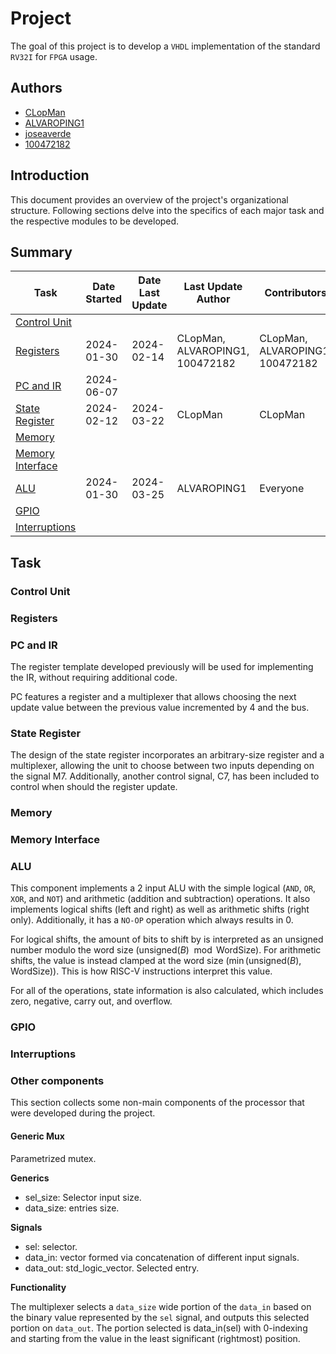 # Project

The goal of this project is to develop a `VHDL` implementation of the standard `RV32I` for `FPGA` usage.

## Authors

- [CLopMan](https://github.com/CLopMan)
- [ALVAROPING1](https://github.com/ALVAROPING1)
- [joseaverde](https://github.com/joseaverde)
- [100472182](https://github.com/100472182)

## Introduction

This document provides an overview of the project's organizational structure. Following sections delve into the specifics of each major task and the respective modules to be developed.

## Summary

| Task | Date Started | Date Last Update | Last Update Author | Contributors |
| ---- | ------------ | ----------------- | ------------------- | ------------ |
| [Control Unit](#Control-Unit) | | | | |
| [Registers](#Registers) | 2024-01-30 | 2024-02-14 | CLopMan, ALVAROPING1, 100472182 | CLopMan, ALVAROPING1, 100472182 |
| [PC and IR](#PC-and-IR) | 2024-06-07 | | | |
| [State Register](#State-Register) | 2024-02-12 | 2024-03-22 | CLopMan | CLopMan |
| [Memory](#Memory) | | | | |
| [Memory Interface](#Memory-Interface) | | | | |
| [ALU](#ALU) | 2024-01-30 | 2024-03-25 | ALVAROPING1 | Everyone |
| [GPIO](#GPIO) | | | | |
| [Interruptions](#Interruptions) | | | | |

## Task

### Control Unit

### Registers

### PC and IR
The register template developed previously will be used for implementing the IR, without requiring additional code. 

PC features a register and a multiplexer that allows choosing the next update value between the previous value incremented by 4 and the bus. 

### State Register

The design of the state register incorporates an arbitrary-size register and a multiplexer, allowing the unit to choose between two inputs depending on the signal M7. Additionally, another control signal, C7, has been included to control when should the register update.

### Memory

### Memory Interface

### ALU

This component implements a 2 input ALU with the simple logical (`AND`, `OR`, `XOR`, and `NOT`) and arithmetic (addition and subtraction) operations. It also implements logical shifts (left and right) as well as arithmetic shifts (right only). Additionally, it has a `NO-OP` operation which always results in 0.

For logical shifts, the amount of bits to shift by is interpreted as an unsigned number modulo the word size ($\text{unsigned}(B) \mod{\text{WordSize}}$). For arithmetic shifts, the value is instead clamped at the word size ($`\min(\text{unsigned}(B), \text{WordSize})`$). This is how RISC-V instructions interpret this value.

For all of the operations, state information is also calculated, which includes zero, negative, carry out, and overflow.

### GPIO

### Interruptions

### Other components
This section collects some non-main components of the processor that were developed during the project.

#### Generic Mux
Parametrized mutex.

**Generics**
- sel_size: Selector input size.
- data_size: entries size.

**Signals**
- sel: selector.
- data_in: vector formed via concatenation of different input signals.
- data_out: std_logic_vector. Selected entry.

**Functionality**

The multiplexer selects a `data_size` wide portion of the `data_in` based on the binary value represented by the `sel` signal, and outputs this selected portion on `data_out`.
The portion selected is data_in(sel) with 0-indexing and starting from the value in the least significant (rightmost) position. 
